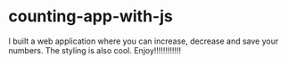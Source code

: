 # counting-app-with-js
I built a web application where you can increase, decrease and save your numbers. The styling is also cool.
Enjoy!!!!!!!!!!!!

